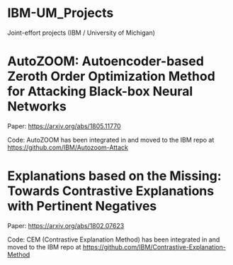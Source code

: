 # IBM-UM_Projects
Joint-effort projects (IBM / University of Michigan)




# AutoZOOM: Autoencoder-based Zeroth Order Optimization Method for Attacking Black-box Neural Networks

Paper: https://arxiv.org/abs/1805.11770

Code:
AutoZOOM has been integrated in and moved to the IBM repo at https://github.com/IBM/Autozoom-Attack




# Explanations based on the Missing: Towards Contrastive Explanations with Pertinent Negatives

Paper: https://arxiv.org/abs/1802.07623

Code:
CEM (Contrastive Explanation Method) has been integrated in and moved to the IBM repo at https://github.com/IBM/Contrastive-Explanation-Method




